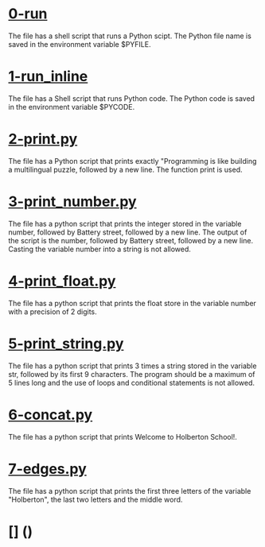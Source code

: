 # [0-run](https://github.com/RobinM2022/alx-higher_level_programming/blob/master/0x00-python-hello_world/0-run)
The file has a shell script that runs a Python scipt. The Python file name is saved in the environment variable $PYFILE.

# [1-run_inline](https://github.com/RobinM2022/alx-higher_level_programming/blob/master/0x00-python-hello_world/1-run_inline)
The file has a Shell script that runs Python code. The Python code is saved in the environment variable $PYCODE.

# [2-print.py](https://github.com/RobinM2022/alx-higher_level_programming/blob/master/0x00-python-hello_world/2-print.py)
The file has a Python script that prints exactly "Programming is like building a multilingual puzzle, followed by a new line. The function print is used. 

# [3-print_number.py](https://github.com/RobinM2022/alx-higher_level_programming/blob/master/0x00-python-hello_world/3-print_number.py)
The file has a python script that prints the integer stored in the variable number, followed by Battery street, followed by a new line. The output of the script is the number, followed by Battery street, followed by a new line. Casting the variable number into a string is not allowed. 

# [4-print_float.py](https://github.com/RobinM2022/alx-higher_level_programming/blob/master/0x00-python-hello_world/4-print_float.py)
The file has a python script that prints the float store in the variable number with a precision of 2 digits. 

# [5-print_string.py](https://github.com/RobinM2022/alx-higher_level_programming/blob/master/0x00-python-hello_world/5-print_string.py)
The file has a python script that prints 3 times a string stored in the variable str, followed by its first 9 characters. The program should be a maximum of 5 lines long and the use of loops and conditional statements is not allowed.

# [6-concat.py](https://github.com/RobinM2022/alx-higher_level_programming/blob/master/0x00-python-hello_world/6-concat.py)
The file has a python script that prints Welcome to Holberton School!.

# [7-edges.py]()
The file has a python script that prints the first three letters of the variable "Holberton", the last two letters and the middle word. 

# [] ()
